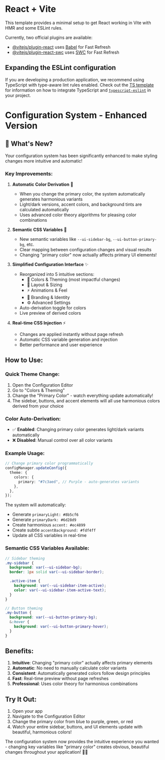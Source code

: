 # React + Vite

This template provides a minimal setup to get React working in Vite with HMR and some ESLint rules.

Currently, two official plugins are available:

- [@vitejs/plugin-react](https://github.com/vitejs/vite-plugin-react/blob/main/packages/plugin-react) uses [Babel](https://babeljs.io/) for Fast Refresh
- [@vitejs/plugin-react-swc](https://github.com/vitejs/vite-plugin-react/blob/main/packages/plugin-react-swc) uses [SWC](https://swc.rs/) for Fast Refresh

## Expanding the ESLint configuration

If you are developing a production application, we recommend using TypeScript with type-aware lint rules enabled. Check out the [TS template](https://github.com/vitejs/vite/tree/main/packages/create-vite/template-react-ts) for information on how to integrate TypeScript and [`typescript-eslint`](https://typescript-eslint.io) in your project.

# Configuration System - Enhanced Version

## 🎨 What's New?

Your configuration system has been significantly enhanced to make styling changes more intuitive and automatic!

### Key Improvements:

1. **Automatic Color Derivation** 🌈

   - When you change the primary color, the system automatically generates harmonious variants
   - Light/dark versions, accent colors, and background tints are calculated automatically
   - Uses advanced color theory algorithms for pleasing color combinations

2. **Semantic CSS Variables** 🎯

   - New semantic variables like `--ui-sidebar-bg`, `--ui-button-primary-bg`, etc.
   - Clear mapping between configuration changes and visual results
   - Changing "primary color" now actually affects primary UI elements!

3. **Simplified Configuration Interface** ✨

   - Reorganized into 5 intuitive sections:
     - 🎨 Colors & Theming (most impactful changes)
     - 📐 Layout & Sizing
     - ⚡ Animations & Feel
     - 🏢 Branding & Identity
     - ⚙️ Advanced Settings
   - Auto-derivation toggle for colors
   - Live preview of derived colors

4. **Real-time CSS Injection** ⚡
   - Changes are applied instantly without page refresh
   - Automatic CSS variable generation and injection
   - Better performance and user experience

## How to Use:

### Quick Theme Change:

1. Open the Configuration Editor
2. Go to "Colors & Theming"
3. Change the "Primary Color" - watch everything update automatically!
4. The sidebar, buttons, and accent elements will all use harmonious colors derived from your choice

### Color Auto-Derivation:

- ✅ **Enabled**: Changing primary color generates light/dark variants automatically
- ❌ **Disabled**: Manual control over all color variants

### Example Usage:

```typescript
// Change primary color programmatically
configManager.updateConfig({
  theme: {
    colors: {
      primary: "#7c3aed", // Purple - auto-generates variants
    },
  },
});
```

The system will automatically:

- Generate `primaryLight: #8b5cf6`
- Generate `primaryDark: #6d28d9`
- Create harmonious `accent: #ec4899`
- Create subtle `accentBackground: #fdf4ff`
- Update all CSS variables in real-time

### Semantic CSS Variables Available:

```scss
// Sidebar theming
.my-sidebar {
  background: var(--ui-sidebar-bg);
  border: 1px solid var(--ui-sidebar-border);

  .active-item {
    background: var(--ui-sidebar-item-active);
    color: var(--ui-sidebar-item-active-text);
  }
}

// Button theming
.my-button {
  background: var(--ui-button-primary-bg);
  &:hover {
    background: var(--ui-button-primary-hover);
  }
}
```

## Benefits:

1. **Intuitive**: Changing "primary color" actually affects primary elements
2. **Automatic**: No need to manually calculate color variants
3. **Consistent**: Automatically generated colors follow design principles
4. **Fast**: Real-time preview without page refreshes
5. **Professional**: Uses color theory for harmonious combinations

## Try It Out:

1. Open your app
2. Navigate to the Configuration Editor
3. Change the primary color from blue to purple, green, or red
4. Watch your entire sidebar, buttons, and UI elements update with beautiful, harmonious colors!

The configuration system now provides the intuitive experience you wanted - changing key variables like "primary color" creates obvious, beautiful changes throughout your application! 🎨✨
